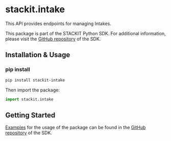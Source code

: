 # stackit.intake
This API provides endpoints for managing Intakes.



This package is part of the STACKIT Python SDK. For additional information, please visit the [GitHub repository](https://github.com/stackitcloud/stackit-sdk-python) of the SDK.


## Installation & Usage
### pip install

```sh
pip install stackit-intake
```

Then import the package:
```python
import stackit.intake
```

## Getting Started

[Examples](https://github.com/stackitcloud/stackit-sdk-python/tree/main/examples) for the usage of the package can be found in the [GitHub repository](https://github.com/stackitcloud/stackit-sdk-python) of the SDK.